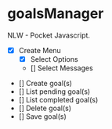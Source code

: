 # goalsManager
NLW - Pocket Javascript.

- [x] Create Menu
    - [x] Select Options
    - [] Select Messages
- [] Create goal(s)
- [] List pending goal(s)
- [] List completed goal(s)
- [] Delete goal(s)
- [] Save goal(s)
